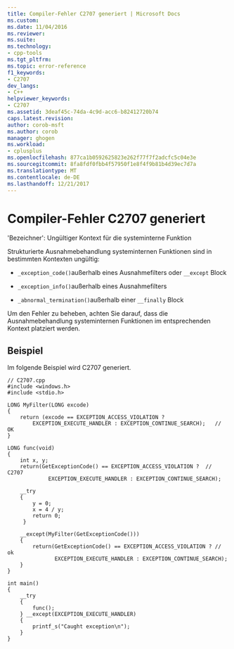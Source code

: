 ```yaml
---
title: Compiler-Fehler C2707 generiert | Microsoft Docs
ms.custom: 
ms.date: 11/04/2016
ms.reviewer: 
ms.suite: 
ms.technology:
- cpp-tools
ms.tgt_pltfrm: 
ms.topic: error-reference
f1_keywords:
- C2707
dev_langs:
- C++
helpviewer_keywords:
- C2707
ms.assetid: 3deaf45c-74da-4c9d-acc6-b82412720b74
caps.latest.revision: 
author: corob-msft
ms.author: corob
manager: ghogen
ms.workload:
- cplusplus
ms.openlocfilehash: 877ca1b0592625823e262f77f7f2adcfc5c04e3e
ms.sourcegitcommit: 8fa8fdf0fbb4f57950f1e8f4f9b81b4d39ec7d7a
ms.translationtype: MT
ms.contentlocale: de-DE
ms.lasthandoff: 12/21/2017
---
```

# <a name="compiler-error-c2707"></a>Compiler-Fehler C2707 generiert
'Bezeichner': Ungültiger Kontext für die systeminterne Funktion  
  
 Strukturierte Ausnahmebehandlung systeminternen Funktionen sind in bestimmten Kontexten ungültig:  
  
-   `_exception_code()`außerhalb eines Ausnahmefilters oder `__except` Block  
  
-   `_exception_info()`außerhalb eines Ausnahmefilters  
  
-   `_abnormal_termination()`außerhalb einer `__finally` Block  
  
 Um den Fehler zu beheben, achten Sie darauf, dass die Ausnahmebehandlung systeminternen Funktionen im entsprechenden Kontext platziert werden.  
  
## <a name="example"></a>Beispiel  
 Im folgende Beispiel wird C2707 generiert.  
  
```  
// C2707.cpp  
#include <windows.h>  
#include <stdio.h>  
  
LONG MyFilter(LONG excode)   
{  
    return (excode == EXCEPTION_ACCESS_VIOLATION ?  
        EXCEPTION_EXECUTE_HANDLER : EXCEPTION_CONTINUE_SEARCH);   // OK  
}  
  
LONG func(void)   
{  
    int x, y;  
    return(GetExceptionCode() == EXCEPTION_ACCESS_VIOLATION ?  // C2707  
             EXCEPTION_EXECUTE_HANDLER : EXCEPTION_CONTINUE_SEARCH);  
  
    __try   
    {  
        y = 0;  
        x = 4 / y;  
        return 0;  
     }  
  
    __except(MyFilter(GetExceptionCode()))   
    {  
        return(GetExceptionCode() == EXCEPTION_ACCESS_VIOLATION ? // ok  
               EXCEPTION_EXECUTE_HANDLER : EXCEPTION_CONTINUE_SEARCH);  
    }  
}  
  
int main()   
{  
    __try   
    {  
        func();  
    } __except(EXCEPTION_EXECUTE_HANDLER)  
    {  
        printf_s("Caught exception\n");  
    }  
}  
```